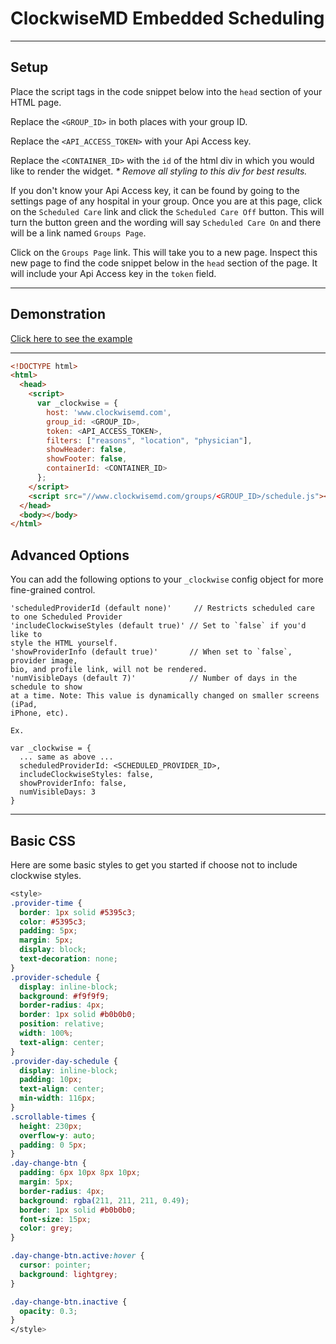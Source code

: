 # ClockwiseMD Embedded Scheduling

---

## Setup
Place the script tags in the code snippet below into the `head` section of your
HTML page.

Replace the `<GROUP_ID>` in both places with your group ID.

Replace the `<API_ACCESS_TOKEN>` with your Api Access key.

Replace the `<CONTAINER_ID>` with the `id` of the html div in which you would like
to render the widget. _* Remove all styling to this div for best results._

If you don't know your Api Access key, it can be found by going to the
settings page of any hospital in your group. Once you are at this page, click
on the `Scheduled Care` link and click the `Scheduled Care Off` button. This
will turn the button green and the wording will say `Scheduled Care On` and
there will be a link named `Groups Page`.

Click on the `Groups Page` link. This will take you to a new page. Inspect
this new page to find the code snippet below in the `head` section of the
page. It will include your Api Access key in the `token` field.


---

## Demonstration
[Click here to see the example](https://examples.clockwisemd.com/Embedded-Scheduling/)

---

```html
<!DOCTYPE html>
<html>
  <head>
    <script>
      var _clockwise = {
        host: 'www.clockwisemd.com',
        group_id: <GROUP_ID>,
        token: <API_ACCESS_TOKEN>,
        filters: ["reasons", "location", "physician"],
        showHeader: false,
        showFooter: false,
        containerId: <CONTAINER_ID>
      };
    </script>
    <script src="//www.clockwisemd.com/groups/<GROUP_ID>/schedule.js"></script>
  </head>
  <body></body>
</html>
```

## Advanced Options
You can add the following options to your `_clockwise` config object for more
fine-grained control.

```
'scheduledProviderId (default none)'     // Restricts scheduled care to one Scheduled Provider
'includeClockwiseStyles (default true)' // Set to `false` if you'd like to
style the HTML yourself.
'showProviderInfo (default true)'       // When set to `false`, provider image,
bio, and profile link, will not be rendered.
'numVisibleDays (default 7)'            // Number of days in the schedule to show
at a time. Note: This value is dynamically changed on smaller screens (iPad,
iPhone, etc).

Ex.

var _clockwise = {
  ... same as above ...
  scheduledProviderId: <SCHEDULED_PROVIDER_ID>,
  includeClockwiseStyles: false,
  showProviderInfo: false,
  numVisibleDays: 3
}
```

---

## Basic CSS
Here are some basic styles to get you started if choose not to include clockwise
styles.

```css
<style>
.provider-time {
  border: 1px solid #5395c3;
  color: #5395c3;
  padding: 5px;
  margin: 5px;
  display: block;
  text-decoration: none;
}
.provider-schedule {
  display: inline-block;
  background: #f9f9f9;
  border-radius: 4px;
  border: 1px solid #b0b0b0;
  position: relative;
  width: 100%;
  text-align: center;
}
.provider-day-schedule {
  display: inline-block;
  padding: 10px;
  text-align: center;
  min-width: 116px;
}
.scrollable-times {
  height: 230px;
  overflow-y: auto;
  padding: 0 5px;
}
.day-change-btn {
  padding: 6px 10px 8px 10px;
  margin: 5px;
  border-radius: 4px;
  background: rgba(211, 211, 211, 0.49);
  border: 1px solid #b0b0b0;
  font-size: 15px;
  color: grey;
}

.day-change-btn.active:hover {
  cursor: pointer;
  background: lightgrey;
}

.day-change-btn.inactive {
  opacity: 0.3;
}
</style>
```
